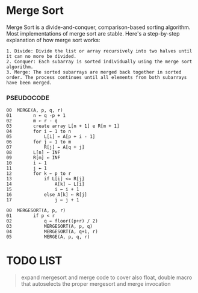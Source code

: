 # Merge Sort
Merge Sort is a divide-and-conquer, comparison-based sorting algorithm.
Most implementations of merge sort are stable.
Here's a step-by-step explanation of how merge sort works:

    1. Divide: Divide the list or array recursively into two halves until it can no more be divided.
    2. Conquer: Each subarray is sorted individually using the merge sort algorithm.
    3. Merge: The sorted subarrays are merged back together in sorted order. The process continues until all elements from both subarrays have been merged.

### PSEUDOCODE


```pseudocode
00	MERGE(A, p, q, r)
01        n ← q -p + 1
02        m ← r - q
03        create array L[n + 1] e R[m + 1]
04        for i ← 1 to n
05            L[i] ← A[p + i - 1]
06        for j ← 1 to m
07            R[j] ← A[q + j]
08        L[n] ← INF
09        R[m] ← INF
10        i ← 1
11        j ← 1
12        for k ← p to r
13            if L[i] <= R[j]
14                A[k] ← L[i]
15                i ← i + 1
16            else A[k] ← R[j]
17                j ← j + 1
```
```pseudocode
00	MERGESORT(A, p, r)
01        if p < r
02            q ← floor((p+r) / 2)
03            MERGESORT(A, p, q)
04            MERGESORT(A, q+1, r)
05            MERGE(A, p, q, r)
```
# TODO LIST

> expand mergesort and merge code to cover also float, double
> macro that autoselects the proper mergesort and merge invocation